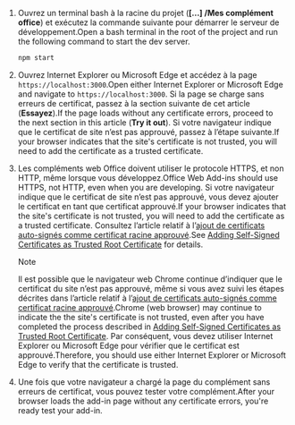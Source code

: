 1. <span data-ttu-id="4c0d6-101">Ouvrez un terminal bash à la racine du projet (**[...] /Mes complément office**) et exécutez la commande suivante pour démarrer le serveur de développement.</span><span class="sxs-lookup"><span data-stu-id="4c0d6-101">Open a bash terminal in the root of the project and run the following command to start the dev server.</span></span>

    ```bash
    npm start
    ```

2. <span data-ttu-id="4c0d6-102">Ouvrez Internet Explorer ou Microsoft Edge et accédez à la page `https://localhost:3000`.</span><span class="sxs-lookup"><span data-stu-id="4c0d6-102">Open either Internet Explorer or Microsoft Edge and navigate to `https://localhost:3000`.</span></span> <span data-ttu-id="4c0d6-103">Si la page se charge sans erreurs de certificat, passez à la section suivante de cet article (**Essayez**).</span><span class="sxs-lookup"><span data-stu-id="4c0d6-103">If the page loads without any certificate errors, proceed to the next section in this article (**Try it out**).</span></span> <span data-ttu-id="4c0d6-104">Si votre navigateur indique que le certificat de site n’est pas approuvé, passez à l’étape suivante.</span><span class="sxs-lookup"><span data-stu-id="4c0d6-104">If your browser indicates that the site's certificate is not trusted, you will need to add the certificate as a trusted certificate.</span></span>

3. <span data-ttu-id="4c0d6-105">Les compléments web Office doivent utiliser le protocole HTTPS, et non HTTP, même lorsque vous développez.</span><span class="sxs-lookup"><span data-stu-id="4c0d6-105">Office Web Add-ins should use HTTPS, not HTTP, even when you are developing.</span></span> <span data-ttu-id="4c0d6-106">Si votre navigateur indique que le certificat de site n’est pas approuvé, vous devez ajouter le certificat en tant que certificat approuvé.</span><span class="sxs-lookup"><span data-stu-id="4c0d6-106">If your browser indicates that the site's certificate is not trusted, you will need to add the certificate as a trusted certificate.</span></span> <span data-ttu-id="4c0d6-107">Consultez l’article relatif à l’[ajout de certificats auto-signés comme certificat racine approuvé](https://github.com/OfficeDev/generator-office/blob/master/src/docs/ssl.md).</span><span class="sxs-lookup"><span data-stu-id="4c0d6-107">See [Adding Self-Signed Certificates as Trusted Root Certificate](https://github.com/OfficeDev/generator-office/blob/master/src/docs/ssl.md) for details.</span></span>

    > [!NOTE]
    > <span data-ttu-id="4c0d6-108">Il est possible que le navigateur web Chrome continue d’indiquer que le certificat du site n’est pas approuvé, même si vous avez suivi les étapes décrites dans l’article relatif à l’[ajout de certificats auto-signés comme certificat racine approuvé](https://github.com/OfficeDev/generator-office/blob/master/src/docs/ssl.md).</span><span class="sxs-lookup"><span data-stu-id="4c0d6-108">Chrome (web browser) may continue to indicate the the site's certificate is not trusted, even after you have completed the process described in [Adding Self-Signed Certificates as Trusted Root Certificate](https://github.com/OfficeDev/generator-office/blob/master/src/docs/ssl.md).</span></span> <span data-ttu-id="4c0d6-109">Par conséquent, vous devez utiliser Internet Explorer ou Microsoft Edge pour vérifier que le certificat est approuvé.</span><span class="sxs-lookup"><span data-stu-id="4c0d6-109">Therefore, you should use either Internet Explorer or Microsoft Edge to verify that the certificate is trusted.</span></span> 

4. <span data-ttu-id="4c0d6-110">Une fois que votre navigateur a chargé la page du complément sans erreurs de certificat, vous pouvez tester votre complément.</span><span class="sxs-lookup"><span data-stu-id="4c0d6-110">After your browser loads the add-in page without any certificate errors, you're ready test your add-in.</span></span>
